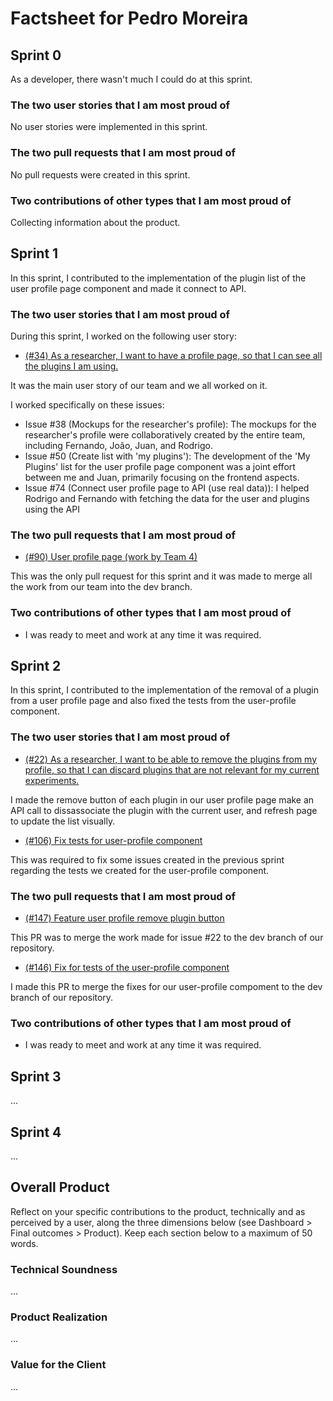 # Factsheet for Pedro Moreira

## Sprint 0

As a developer, there wasn't much I could do at this sprint.

### The two user stories that I am most proud of

No user stories were implemented in this sprint.

### The two pull requests that I am most proud of

No pull requests were created in this sprint.

### Two contributions of other types that I am most proud of

Collecting information about the product.


## Sprint 1

In this sprint, I contributed to the implementation of the plugin list of the user profile page component and made it connect to API. 

### The two user stories that I am most proud of

During this sprint, I worked on the following user story: 

- [(#34) As a researcher, I want to have a profile page, so that I can see all the plugins I am using.](https://github.com/FEUP-MEIC-DS-2023-1MEIC08/VAXPRED/issues/34)

It was the main user story of our team and we all worked on it. 

I worked specifically on these issues:

- Issue #38 (Mockups for the researcher's profile): The mockups for the researcher's profile were collaboratively created by the entire team, including Fernando, João, Juan, and Rodrigo.
- Issue #50 (Create list with 'my plugins'): The development of the 'My Plugins' list for the user profile page component was a joint effort between me and Juan, primarily focusing on the frontend aspects.
- Issue #74 (Connect user profile page to API (use real data)): I helped Rodrigo and Fernando with fetching the data for the user and plugins using the API

### The two pull requests that I am most proud of

- [(#90) User profile page (work by Team 4)](https://github.com/FEUP-MEIC-DS-2023-1MEIC08/VAXPRED/pull/90)

This was the only pull request for this sprint and it was made to merge all the work from our team into the dev branch.

### Two contributions of other types that I am most proud of

- I was ready to meet and work at any time it was required.

## Sprint 2

In this sprint, I contributed to the implementation of the removal of a plugin from a user profile page and also fixed the tests from the user-profile component.

### The two user stories that I am most proud of

- [(#22) As a researcher, I want to be able to remove the plugins from my profile, so that I can discard plugins that are not relevant for my current experiments.](https://github.com/FEUP-MEIC-DS-2023-1MEIC08/VAXPRED/issues/22)

I made the remove button of each plugin in our user profile page make an API call to dissassociate the plugin with the current user, and refresh page to update the list visually.

- [(#106) Fix tests for user-profile component](https://github.com/FEUP-MEIC-DS-2023-1MEIC08/VAXPRED/issues/106)

This was required to fix some issues created in the previous sprint regarding the tests we created for the user-profile component.

### The two pull requests that I am most proud of

- [(#147) Feature user profile remove plugin button](https://github.com/FEUP-MEIC-DS-2023-1MEIC08/VAXPRED/pull/147)

This PR was to merge the work made for issue #22 to the dev branch of our repository.

- [(#146) Fix for tests of the user-profile component](https://github.com/FEUP-MEIC-DS-2023-1MEIC08/VAXPRED/pull/146)

I made this PR to merge the fixes for our user-profile compoment to the dev branch of our repository.

### Two contributions of other types that I am most proud of

- I was ready to meet and work at any time it was required.

## Sprint 3

...

## Sprint 4

...

## Overall Product

Reflect on your specific contributions to the product, technically and as perceived by a user, along the three dimensions below (see Dashboard > Final outcomes > Product). Keep each section below to a maximum of 50 words.

### Technical Soundness
...

### Product Realization
...

### Value for the Client

...
